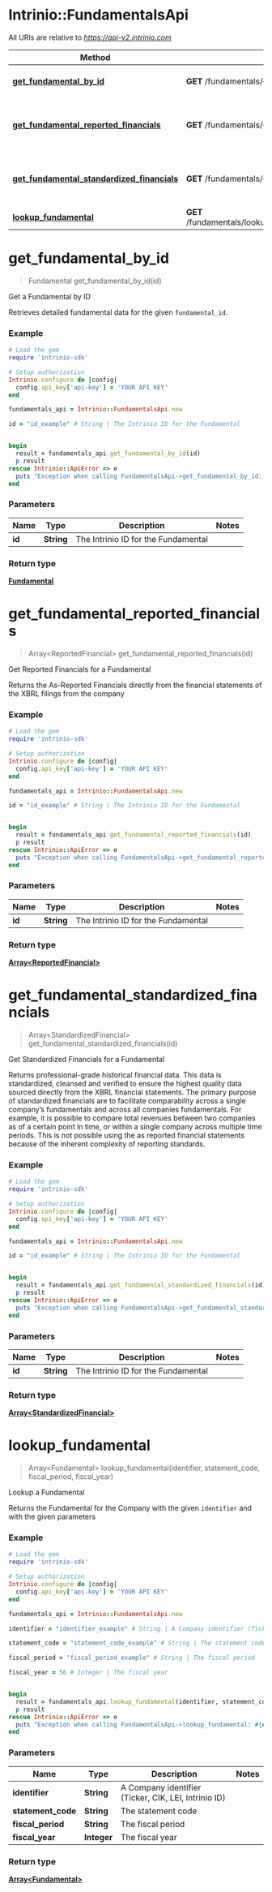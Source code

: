 # Intrinio::FundamentalsApi

All URIs are relative to *https://api-v2.intrinio.com*

Method | HTTP request | Description
------------- | ------------- | -------------
[**get_fundamental_by_id**](FundamentalsApi.md#get_fundamental_by_id) | **GET** /fundamentals/{id} | Get a Fundamental by ID
[**get_fundamental_reported_financials**](FundamentalsApi.md#get_fundamental_reported_financials) | **GET** /fundamentals/{id}/reported_financials | Get Reported Financials for a Fundamental
[**get_fundamental_standardized_financials**](FundamentalsApi.md#get_fundamental_standardized_financials) | **GET** /fundamentals/{id}/standardized_financials | Get Standardized Financials for a Fundamental
[**lookup_fundamental**](FundamentalsApi.md#lookup_fundamental) | **GET** /fundamentals/lookup/{identifier}/{statement_code}/{fiscal_year}/{fiscal_period} | Lookup a Fundamental


# **get_fundamental_by_id**
> Fundamental get_fundamental_by_id(id)

Get a Fundamental by ID

Retrieves detailed fundamental data for the given `fundamental_id`.

### Example
```ruby
# Load the gem
require 'intrinio-sdk'

# Setup authorization
Intrinio.configure do |config|
  config.api_key['api-key'] = 'YOUR API KEY'
end

fundamentals_api = Intrinio::FundamentalsApi.new

id = "id_example" # String | The Intrinio ID for the Fundamental


begin
  result = fundamentals_api.get_fundamental_by_id(id)
  p result
rescue Intrinio::ApiError => e
  puts "Exception when calling FundamentalsApi->get_fundamental_by_id: #{e}"
end
```

### Parameters

Name | Type | Description  | Notes
------------- | ------------- | ------------- | -------------
 **id** | **String**| The Intrinio ID for the Fundamental | 

### Return type

[**Fundamental**](Fundamental.md)

# **get_fundamental_reported_financials**
> Array&lt;ReportedFinancial&gt; get_fundamental_reported_financials(id)

Get Reported Financials for a Fundamental

Returns the As-Reported Financials directly from the financial statements of the XBRL filings from the company

### Example
```ruby
# Load the gem
require 'intrinio-sdk'

# Setup authorization
Intrinio.configure do |config|
  config.api_key['api-key'] = 'YOUR API KEY'
end

fundamentals_api = Intrinio::FundamentalsApi.new

id = "id_example" # String | The Intrinio ID for the Fundamental


begin
  result = fundamentals_api.get_fundamental_reported_financials(id)
  p result
rescue Intrinio::ApiError => e
  puts "Exception when calling FundamentalsApi->get_fundamental_reported_financials: #{e}"
end
```

### Parameters

Name | Type | Description  | Notes
------------- | ------------- | ------------- | -------------
 **id** | **String**| The Intrinio ID for the Fundamental | 

### Return type

[**Array&lt;ReportedFinancial&gt;**](ReportedFinancial.md)

# **get_fundamental_standardized_financials**
> Array&lt;StandardizedFinancial&gt; get_fundamental_standardized_financials(id)

Get Standardized Financials for a Fundamental

Returns professional-grade historical financial data. This data is standardized, cleansed and verified to ensure the highest quality data sourced directly from the XBRL financial statements. The primary purpose of standardized financials are to facilitate comparability across a single company’s fundamentals and across all companies fundamentals. For example, it is possible to compare total revenues between two companies as of a certain point in time, or within a single company across multiple time periods. This is not possible using the as reported financial statements because of the inherent complexity of reporting standards.

### Example
```ruby
# Load the gem
require 'intrinio-sdk'

# Setup authorization
Intrinio.configure do |config|
  config.api_key['api-key'] = 'YOUR API KEY'
end

fundamentals_api = Intrinio::FundamentalsApi.new

id = "id_example" # String | The Intrinio ID for the Fundamental


begin
  result = fundamentals_api.get_fundamental_standardized_financials(id)
  p result
rescue Intrinio::ApiError => e
  puts "Exception when calling FundamentalsApi->get_fundamental_standardized_financials: #{e}"
end
```

### Parameters

Name | Type | Description  | Notes
------------- | ------------- | ------------- | -------------
 **id** | **String**| The Intrinio ID for the Fundamental | 

### Return type

[**Array&lt;StandardizedFinancial&gt;**](StandardizedFinancial.md)

# **lookup_fundamental**
> Array&lt;Fundamental&gt; lookup_fundamental(identifier, statement_code, fiscal_period, fiscal_year)

Lookup a Fundamental

Returns the Fundamental for the Company with the given `identifier` and with the given parameters

### Example
```ruby
# Load the gem
require 'intrinio-sdk'

# Setup authorization
Intrinio.configure do |config|
  config.api_key['api-key'] = 'YOUR API KEY'
end

fundamentals_api = Intrinio::FundamentalsApi.new

identifier = "identifier_example" # String | A Company identifier (Ticker, CIK, LEI, Intrinio ID)

statement_code = "statement_code_example" # String | The statement code

fiscal_period = "fiscal_period_example" # String | The fiscal period

fiscal_year = 56 # Integer | The fiscal year


begin
  result = fundamentals_api.lookup_fundamental(identifier, statement_code, fiscal_period, fiscal_year)
  p result
rescue Intrinio::ApiError => e
  puts "Exception when calling FundamentalsApi->lookup_fundamental: #{e}"
end
```

### Parameters

Name | Type | Description  | Notes
------------- | ------------- | ------------- | -------------
 **identifier** | **String**| A Company identifier (Ticker, CIK, LEI, Intrinio ID) | 
 **statement_code** | **String**| The statement code | 
 **fiscal_period** | **String**| The fiscal period | 
 **fiscal_year** | **Integer**| The fiscal year | 

### Return type

[**Array&lt;Fundamental&gt;**](Fundamental.md)

